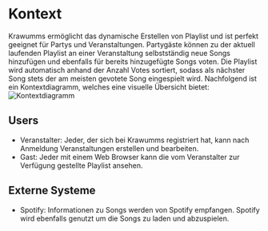 # Kontext
Krawumms ermöglicht das dynamische Erstellen von Playlist und ist perfekt geeignet für Partys und Veranstaltungen. Partygäste können zu der aktuell laufenden Playlist an einer Veranstaltung selbstständig neue Songs hinzufügen und ebenfalls für bereits hinzugefügte Songs voten. Die Playlist wird automatisch anhand der Anzahl Votes sortiert, sodass als nächster Song stets der am meisten gevotete Song eingespielt wird. Nachfolgend ist ein Kontextdiagramm, welches eine visuelle Übersicht bietet:
![Kontextdiagramm](http://www.tschool.ch/psit4/kontextdiagramm.png)


## Users
- Veranstalter: Jeder, der sich bei Krawumms registriert hat, kann nach Anmeldung Veranstaltungen erstellen und bearbeiten.
- Gast: Jeder mit einem Web Browser kann die vom Veranstalter zur Verfügung gestellte Playlist ansehen.

## Externe Systeme
- Spotify: Informationen zu Songs werden von Spotify empfangen. Spotify wird ebenfalls genutzt um die Songs zu laden und abzuspielen.
